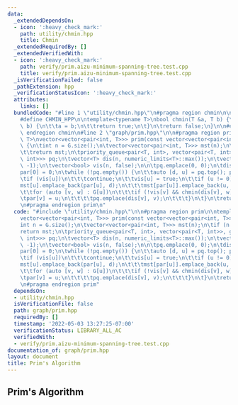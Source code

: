 ```yaml
---
data:
  _extendedDependsOn:
  - icon: ':heavy_check_mark:'
    path: utility/chmin.hpp
    title: Chmin
  _extendedRequiredBy: []
  _extendedVerifiedWith:
  - icon: ':heavy_check_mark:'
    path: verify/prim.aizu-minimum-spanning-tree.test.cpp
    title: verify/prim.aizu-minimum-spanning-tree.test.cpp
  _isVerificationFailed: false
  _pathExtension: hpp
  _verificationStatusIcon: ':heavy_check_mark:'
  attributes:
    links: []
  bundledCode: "#line 1 \"utility/chmin.hpp\"\n#pragma region chmin\n\n#ifndef CHMIN_HPP\n\
    #define CHMIN_HPP\n\ntemplate<typename T>\nbool chmin(T &a, T b) {\n\tif (a >\
    \ b) {\n\t\ta = b;\n\t\treturn true;\n\t}\n\treturn false;\n}\n\n#endif\n\n#pragma\
    \ endregion chmin\n#line 2 \"graph/prim.hpp\"\n\n#pragma region prim\n\ntemplate<class\
    \ T>\nvector<vector<pair<int, T>>> prim(const vector<vector<pair<int, T>>> &G)\
    \ {\n\tint n = G.size();\n\tvector<vector<pair<int, T>>> mst(n);\n\tif (n <= 1)\n\
    \t\treturn mst;\n\tpriority_queue<pair<T, int>, vector<pair<T, int>>, greater<pair<T,\
    \ int>>> pq;\n\tvector<T> dis(n, numeric_limits<T>::max());\n\tvector<int> par(n,\
    \ -1);\n\tvector<bool> vis(n, false);\n\n\tpq.emplace(0, 0);\n\tdis[0] = 0;\n\t\
    par[0] = 0;\n\twhile (!pq.empty()) {\n\t\tauto [d, u] = pq.top(); pq.pop();\n\t\
    \tif (vis[u])\n\t\t\tcontinue;\n\t\tvis[u] = true;\n\t\tif (u != 0) {\n\t\t\t\
    mst[u].emplace_back(par[u], d);\n\t\t\tmst[par[u]].emplace_back(u, d);\n\t\t}\n\
    \t\tfor (auto [v, w] : G[u])\n\t\t\tif (!vis[v] && chmin(dis[v], w)) {\n\t\t\t\
    \tpar[v] = u;\n\t\t\t\tpq.emplace(dis[v], v);\n\t\t\t}\n\t}\n\treturn mst;\n}\n\
    \n#pragma endregion prim\n"
  code: "#include \"utility/chmin.hpp\"\n\n#pragma region prim\n\ntemplate<class T>\n\
    vector<vector<pair<int, T>>> prim(const vector<vector<pair<int, T>>> &G) {\n\t\
    int n = G.size();\n\tvector<vector<pair<int, T>>> mst(n);\n\tif (n <= 1)\n\t\t\
    return mst;\n\tpriority_queue<pair<T, int>, vector<pair<T, int>>, greater<pair<T,\
    \ int>>> pq;\n\tvector<T> dis(n, numeric_limits<T>::max());\n\tvector<int> par(n,\
    \ -1);\n\tvector<bool> vis(n, false);\n\n\tpq.emplace(0, 0);\n\tdis[0] = 0;\n\t\
    par[0] = 0;\n\twhile (!pq.empty()) {\n\t\tauto [d, u] = pq.top(); pq.pop();\n\t\
    \tif (vis[u])\n\t\t\tcontinue;\n\t\tvis[u] = true;\n\t\tif (u != 0) {\n\t\t\t\
    mst[u].emplace_back(par[u], d);\n\t\t\tmst[par[u]].emplace_back(u, d);\n\t\t}\n\
    \t\tfor (auto [v, w] : G[u])\n\t\t\tif (!vis[v] && chmin(dis[v], w)) {\n\t\t\t\
    \tpar[v] = u;\n\t\t\t\tpq.emplace(dis[v], v);\n\t\t\t}\n\t}\n\treturn mst;\n}\n\
    \n#pragma endregion prim"
  dependsOn:
  - utility/chmin.hpp
  isVerificationFile: false
  path: graph/prim.hpp
  requiredBy: []
  timestamp: '2022-05-03 13:27:25-07:00'
  verificationStatus: LIBRARY_ALL_AC
  verifiedWith:
  - verify/prim.aizu-minimum-spanning-tree.test.cpp
documentation_of: graph/prim.hpp
layout: document
title: Prim's Algorithm
---
```


## Prim's Algorithm